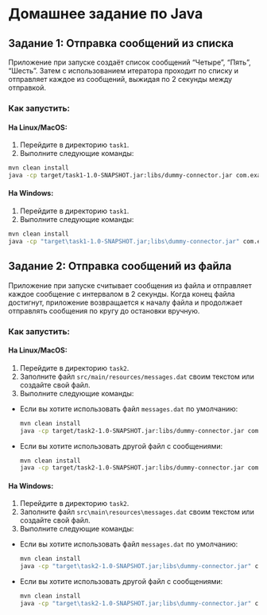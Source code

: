 # Домашнее задание по Java

## Задание 1: Отправка сообщений из списка
Приложение при запуске создаёт список сообщений “Четыре”, “Пять”, “Шесть”. Затем с использованием итератора проходит по списку и отправляет каждое из сообщений, выжидая по 2 секунды между отправкой.

### Как запустить:
#### На Linux/MacOS:
1. Перейдите в директорию `task1`.
2. Выполните следующие команды:
  ```bash
  mvn clean install
  java -cp target/task1-1.0-SNAPSHOT.jar:libs/dummy-connector.jar com.example.App
  ```
#### На Windows:
1. Перейдите в директорию `task1`.
2. Выполните следующие команды:
  ```bash
  mvn clean install
  java -cp "target\task1-1.0-SNAPSHOT.jar;libs\dummy-connector.jar" com.example.App
  ```

## Задание 2: Отправка сообщений из файла
Приложение при запуске считывает сообщения из файла и отправляет каждое сообщение с интервалом в 2 секунды. Когда конец файла достигнут, приложение возвращается к началу файла и продолжает отправлять сообщения по кругу до остановки вручную.

### Как запустить:

#### На Linux/MacOS:
1. Перейдите в директорию `task2`.
2. Заполните файл `src/main/resources/messages.dat` своим текстом или создайте свой файл.
3. Выполните следующие команды:
  - Если вы хотите использовать файл `messages.dat` по умолчанию:
    ```bash
    mvn clean install
    java -cp target/task2-1.0-SNAPSHOT.jar:libs/dummy-connector.jar com.example.App
    ```
  - Если вы хотите использовать другой файл с сообщениями:
    ```bash
    mvn clean install
    java -cp target/task2-1.0-SNAPSHOT.jar:libs/dummy-connector.jar com.example.App /путь/к/вашему/файлу
    ```

#### На Windows:
1. Перейдите в директорию `task2`.
2. Заполните файл `src\main\resources\messages.dat` своим текстом или создайте свой файл.
3. Выполните следующие команды:
  - Если вы хотите использовать файл `messages.dat` по умолчанию:
    ```cmd
    mvn clean install
    java -cp "target\task2-1.0-SNAPSHOT.jar;libs\dummy-connector.jar" com.example.App
    ```
  - Если вы хотите использовать другой файл с сообщениями:
    ```cmd
    mvn clean install
    java -cp "target\task2-1.0-SNAPSHOT.jar;libs\dummy-connector.jar" com.example.App "C:\путь\к\вашему\файлу"
    ```

